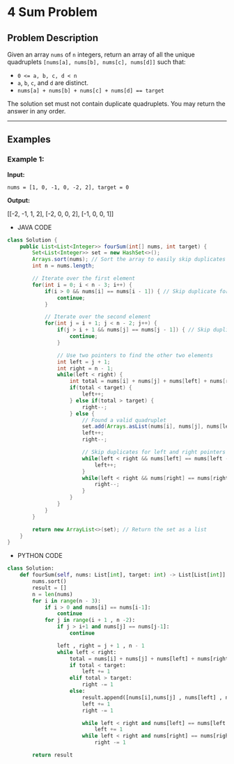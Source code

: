 # 4 Sum Problem

## Problem Description

Given an array `nums` of `n` integers, return an array of all the unique quadruplets `[nums[a], nums[b], nums[c], nums[d]]` such that:

- `0 <= a, b, c, d < n`
- `a`, `b`, `c`, and `d` are distinct.
- `nums[a] + nums[b] + nums[c] + nums[d] == target`

The solution set must not contain duplicate quadruplets. You may return the answer in any order.

---

## Examples

### Example 1:

**Input:**

```text
nums = [1, 0, -1, 0, -2, 2], target = 0
```

**Output:**

[[-2, -1, 1, 2], [-2, 0, 0, 2], [-1, 0, 0, 1]]

- JAVA CODE

```java
class Solution {
    public List<List<Integer>> fourSum(int[] nums, int target) {
        Set<List<Integer>> set = new HashSet<>();
        Arrays.sort(nums); // Sort the array to easily skip duplicates
        int n = nums.length;

        // Iterate over the first element
        for(int i = 0; i < n - 3; i++) {
            if(i > 0 && nums[i] == nums[i - 1]) { // Skip duplicate for the first element
                continue;
            }

            // Iterate over the second element
            for(int j = i + 1; j < n - 2; j++) {
                if(j > i + 1 && nums[j] == nums[j - 1]) { // Skip duplicate for the second element
                    continue;
                }

                // Use two pointers to find the other two elements
                int left = j + 1;
                int right = n - 1;
                while(left < right) {
                    int total = nums[i] + nums[j] + nums[left] + nums[right];
                    if(total < target) {
                        left++;
                    } else if(total > target) {
                        right--;
                    } else {
                        // Found a valid quadruplet
                        set.add(Arrays.asList(nums[i], nums[j], nums[left], nums[right]));
                        left++;
                        right--;

                        // Skip duplicates for left and right pointers
                        while(left < right && nums[left] == nums[left - 1]) {
                            left++;
                        }
                        while(left < right && nums[right] == nums[right + 1]) {
                            right--;
                        }
                    }
                }
            }
        }

        return new ArrayList<>(set); // Return the set as a list
    }
}

```

- PYTHON CODE

```python
class Solution:
    def fourSum(self, nums: List[int], target: int) -> List[List[int]]:
        nums.sort()
        result = []
        n = len(nums)
        for i in range(n - 3):
            if i > 0 and nums[i] == nums[i-1]:
                continue
            for j in range(i + 1 , n -2):
                if j > i+1 and nums[j] == nums[j-1]:
                    continue

                left , right = j + 1 , n - 1
                while left < right:
                    total = nums[i] + nums[j] + nums[left] + nums[right]
                    if total < target:
                        left += 1
                    elif total > target:
                        right -= 1
                    else:
                        result.append([nums[i],nums[j] , nums[left] , nums[right]])
                        left += 1
                        right -= 1

                        while left < right and nums[left] == nums[left - 1]:
                            left += 1
                        while left < right and nums[right] == nums[right + 1]:
                            right -= 1

        return result

```
